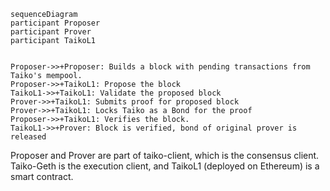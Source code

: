 ```mermaid
sequenceDiagram
participant Proposer
participant Prover
participant TaikoL1


Proposer->>+Proposer: Builds a block with pending transactions from Taiko's mempool.
Proposer->>+TaikoL1: Propose the block
TaikoL1->>+TaikoL1: Validate the proposed block
Prover->>+TaikoL1: Submits proof for proposed block
Prover->>+TaikoL1: Locks Taiko as a Bond for the proof
Proposer->>+TaikoL1: Verifies the block.
TaikoL1->>+Prover: Block is verified, bond of original prover is released
```

Proposer and Prover are part of taiko-client, which is the consensus client. Taiko-Geth is the execution client, and TaikoL1 (deployed on Ethereum) is a smart contract.
